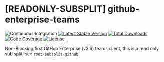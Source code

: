 # [READONLY-SUBSPLIT] github-enterprise-teams


![Continuous Integration](https://github.com/php-api-clients/github-enterprise-teams/workflows/Continuous%20Integration/badge.svg)
[![Latest Stable Version](https://poser.pugx.org/api-clients/github-enterprise-teams/v/stable.png)](https://packagist.org/packages/api-clients/github-enterprise-teams)
[![Total Downloads](https://poser.pugx.org/api-clients/github-enterprise-teams/downloads.png)](https://packagist.org/packages/api-clients/github-enterprise-teams)
[![Code Coverage](https://scrutinizer-ci.com/g/php-api-clients/github-enterprise-teams/badges/coverage.png?b==)](https://scrutinizer-ci.com/g/php-api-clients/github-enterprise-teams/?branch=)
[![License](https://poser.pugx.org/api-clients/github-enterprise-teams/license.png)](https://packagist.org/packages/api-clients/github-enterprise-teams)

Non-Blocking first GitHub Enterprise (v3.6) teams client, this is a read only sub split, see [`root-subsplit-github`](https://github.com/php-api-clients/root-subsplit-github).
